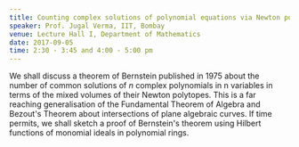 ```yaml
---
title: Counting complex solutions of polynomial equations via Newton polytopes
speaker: Prof. Jugal Verma, IIT, Bombay
venue: Lecture Hall I, Department of Mathematics
date: 2017-09-05
time: 2:30 - 3:45 and 4:00 - 5:00 pm
---
```

We shall discuss a theorem of Bernstein published in
1975 about the number of common solutions of $n$ complex polynomials in n
variables in terms of the mixed volumes of their Newton polytopes.
This is a far reaching generalisation of the Fundamental Theorem of
Algebra and Bezout's Theorem about intersections of plane algebraic
curves. If time permits, we shall sketch a proof of Bernstein's theorem
using Hilbert functions of monomial ideals in polynomial rings.
